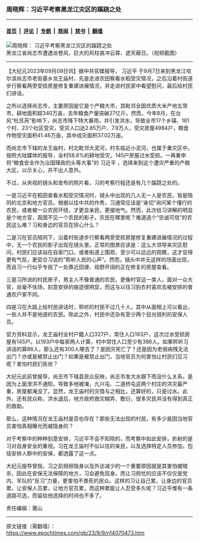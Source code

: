 ### 周晓辉：习近平考察黑龙江灾区的蹊跷之处

---

#### [首页](../../../..?n14070473) &nbsp;|&nbsp; [评论](../../../../../epoch-comment?n14070473) &nbsp;|&nbsp; [专题](../../../../../epoch-special?n14070473) &nbsp;|&nbsp; [禁闻](../../../../../epoch-news?n14070473) &nbsp;|&nbsp; [禁书](../../../../../books?n14070473) &nbsp;|&nbsp; [翻墙](https://github.com/gfw-breaker/nogfw/blob/master/README.md?n14070473)


<div><img alt="周晓辉： 习近平考察黑龙江灾区的蹊跷之处" class="attachment-djy_600_400 size-djy_600_400 wp-post-image" src="https://i.epochtimes.com/assets/uploads/2021/06/id12992831-tornado-600x400.png"/>
<div class="caption">
 黑龙江省尚志市遭遇龙卷风，巨大的风柱直冲云霄、遮天蔽日。（视频截图）
</div></div><hr/><div class="post_content" id="artbody" itemprop="articleBody">
 <!-- article content begin -->
 <p>
  【大纪元2023年09月09日讯】据中共官媒报导，
  <ok href="https://www.epochtimes.com/gb/tag/%E4%B9%A0%E8%BF%91%E5%B9%B3.html">
   习近平
  </ok>
  于9月7日来到黑龙江哈尔滨尚志市老街基乡龙王庙村，先是走进农田察看水稻受灾情况，之后沿着村街道步行察看两旁受损房屋修复重建进展情况，并走进村民家中看望慰问，最后给村民们讲话。
 </p>
 <p>
  之所以选择尚志市，主要原因是它是个产粮大市，其毗邻全国优质大米产地五常市，耕地面积超340万亩，去年粮食产量突破27亿斤。然而，今年8月，在台风“杜苏芮”影响下，尚志市降下特大暴雨，并引发洪水，导致全市17个乡镇、161个村、23个社区受灾，受灾人口达2.85万户、7.9万人，受灾房屋4984户，粮食作物受灾面积41.46万亩，其中成灾面积37.02万亩。
 </p>
 <p>
  而尚志市下辖的龙王庙村，村北毗邻大泥河，村东临近小泥河，也属于重灾区中。按照大陆媒体的报导，全村58.8%的耕地受灾，145户房屋过水受损。一再重申将“粮食安全作为治国理政的头等大事”的
  <ok href="https://www.epochtimes.com/gb/tag/%E4%B9%A0%E8%BF%91%E5%B9%B3.html">
   习近平
  </ok>
  ，选择来到这个遭灾严重的产粮大区，以示关心，并不出人意外。
 </p>
 <p>
  不过，从央视的镜头和发布的照片看，习的考察行程还是有几个蹊跷之处的。
 </p>
 <p>
  一是习近平在稻田查看水稻受灾情况时，镜头中出现的几人无一人是农民，皆是陪同的北京和地方官员。根据以往中共的作秀，习通常应该是“亲切”询问某个懂行的农民，或者被一众农民环绕，才更显亲民，更接地气。然而，此次给习讲解的明显是个地方官，周围不见一个农民的影子。农民在哪里呢？难道选个“忠诚可信”的农民这么难？习和身边的官员在担心什么？
 </p>
 <p>
  二是习在官员陪同下，沿着村街道步行察看两旁受损房屋修复重建进展情况的过程中，无一个农民的影子出现在镜头里。正常的图景应该是：这么大领导来灾区慰问，村民们应该站在自家门口，或者街道上围观，至少可以远远的观瞧，这才显得更有气氛，更契合习说的“聆听人民的心声”。然而，镜头中并无这样的场面出现，而且习一行似乎专挑了一处靠近田埂、视野开阔的正在修复的房屋查看。
 </p>
 <p>
  三是习所进的村民房子，男主人不像普通的农民，更像村官这一类人，面对一众大官，丝毫不怯场，刻意安排的痕迹很明显，而这与以往习到农村喜欢去被安排的普通农户家不同。
 </p>
 <p>
  四是习在大路上给村民讲话时，聆听的村民不过几十人，其中从面相上可以看出，一些人并不是地道的农民。除此之外，村民中还杂有至少两个目光锐利的安保人员。
 </p>
 <p>
  官方资料显示，龙王庙村全村户籍人口327户，常住人口193户，这次过水受损房屋有145户。以193户中每家两人计算，村中常住人口至少有386人。如果聆听习讲话的算86人，那么还有300人哪去了？是因灾死亡了？还是因为老弱病残无法出门？亦或是被禁止出门？如果是被禁止出门，当地官员为何害怕让村民们见习呢？害怕村民们告状？
 </p>
 <p>
  大纪元此前曾报导，尚志市下辖县民众反映，尚志市发大水跟下雨没什么关系，是因为上面泄洪不通知，导致多地被淹，九兴屯、二道桥屯这两个村庄的洪灾最严重，房屋都淹没了。显然，龙王庙村的灾情与之相比，还算好的，只是过水。此外，还有民众称，洪水退后，地方政府救灾糊弄、敷衍，很多灾民并没有得到真正的救助。
 </p>
 <p>
  那么，这种情况在龙王庙村是否也存在？那些无法出现的村民，有多少是因当地官员害怕真相曝光而被隐身的？
 </p>
 <p>
  对于考察中的种种刻意安排，习近平不会不知晓的，而考察中如此安排，折射的是习对自身安全的重视。习在龙王庙村不似以往的亲民，以及选择特定人员参加，包括安排人群中的安保，都透露了这一点。
 </p>
 <p>
  大纪元报导曾指，习之前频频隐身以及外访减少的一个重要原因就是其害怕被暗杀，因此在安保无法保障的地方，习会避免现身。而让习担忧的应该不仅仅是党内、军队的“反习”力量，更害怕不畏死的民众。这样的习让自己累，让身边的官员累，让安保人员累，让地方官员累，而这种累能让人忍受多久呢？习近平惟有一条道路可选，而留给他选择的时间也不多了。
 </p>
 <p>
  责任编辑：莆山
 </p>
 <!-- article content end -->
 <div id="below_article_ad">
 </div>
</div>


---

原文链接（需翻墙）：https://www.epochtimes.com/gb/23/9/9/n14070473.htm